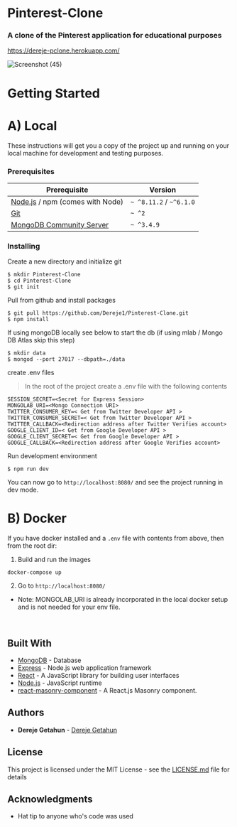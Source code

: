 # Pinterest-Clone
### A clone of the Pinterest application for educational purposes
https://dereje-pclone.herokuapp.com/

![Screenshot (45)](https://user-images.githubusercontent.com/23533048/56138593-34949880-5f65-11e9-8507-e4cb12e6bcce.png)

# Getting Started
# A) Local
These instructions will get you a copy of the project up and running on your local machine for development and testing purposes.

### Prerequisites

| Prerequisite                                | Version |
| ------------------------------------------- | ------- |
| [Node.js](http://nodejs.org) /  npm (comes with Node)  | `~ ^8.11.2` / `~^6.1.0` |
| [Git](https://git-scm.com/downloads) | `~ ^2` |
| [MongoDB Community Server](https://docs.mongodb.com/manual/administration/install-community/) | `~ ^3.4.9`  |


### Installing

Create a new directory and initialize git

```
$ mkdir Pinterest-Clone
$ cd Pinterest-Clone
$ git init
```

Pull from github and install packages

```
$ git pull https://github.com/Dereje1/Pinterest-Clone.git
$ npm install
```

If using mongoDB locally see below to start the db (if using mlab / Mongo DB Atlas skip this step)

```
$ mkdir data
$ mongod --port 27017 --dbpath=./data
```

create .env files
>In the root of the project create a .env file with the following contents
```
SESSION_SECRET=<Secret for Express Session>
MONGOLAB_URI=<Mongo Connection URI>
TWITTER_CONSUMER_KEY=< Get from Twitter Developer API >
TWITTER_CONSUMER_SECRET=< Get from Twitter Developer API >
TWITTER_CALLBACK=<Redirection address after Twitter Verifies account>
GOOGLE_CLIENT_ID=< Get from Google Developer API >
GOOGLE_CLIENT_SECRET=< Get from Google Developer API >
GOOGLE_CALLBACK=<Redirection address after Google Verifies account>
```
Run development environment
```
$ npm run dev
```
You can now go to `http://localhost:8080/` and see the project running in dev mode.

# B) Docker
If you have docker installed and a `.env` file with contents from above, then from the root dir:
1. Build and run the images
```
docker-compose up
```
2. Go to  `http://localhost:8080/`
* Note: MONGOLAB_URI is already incorporated in the local docker setup and is not needed for your env file.
<br/>

## Built With

* [MongoDB](https://www.mongodb.com/) - Database
* [Express](https://expressjs.com/) - Node.js web application framework
* [React](https://reactjs.org/) - A JavaScript library for building user interfaces
* [Node.js](https://nodejs.org/) - JavaScript runtime
* [react-masonry-component](https://www.npmjs.com/package/react-masonry-component) - A React.js Masonry component.
 
## Authors

* **Dereje Getahun** - [Dereje Getahun](https://github.com/Dereje1)

## License

This project is licensed under the MIT License - see the [LICENSE.md](LICENSE.md) file for details

## Acknowledgments

* Hat tip to anyone who's code was used
